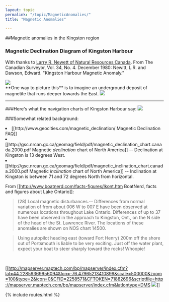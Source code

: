 ```yaml
---
layout: topic
permalink: "/topic/MagneticAnomalies/"
title: "Magnetic Anomalies"

---
```


##Magnetic anomalies in the Kingston region

<h3>Magnetic Declination Diagram of Kingston Harbour</h3>
<p>With thanks to <a href="http://www.google.com/search?num=100&hl=en&lr=&newwindow=1&safe=off&c2coff=1&q=Newitt+site%3Anrcan.gc.ca+&btnG=Search">Larry R. Newett of Natural Resources Canada</a>.  From The Canadian Surveyor, Vol. 34, No. 4. December 1980: Newitt, L.R. and Dawson, Edward. "Kingston Harbour Magnetic Anomaly."</p><img src="http://K7Waterfront.org/Images/MagneticAnomaly01b.jpg" class="floatleft">
<div class="imagewrap floatleft">
**One way to picture this** is to imagine
an underground deposit of magnetite
that runs deeper towards the East.
<img src="http://K7Waterfront.org/Images/MagneticAnomalyExplanation01.jpg">
</div>

<hr>

###Here's what the navigation charts of Kingston Harbour say:
<img src="http://k7waterfront.org/images/MagneticAnomaly2.jpg">

###Somewhat related background:
<li> [[http://www.geocities.com/magnetic_declination/ Magnetic Declination FAQ]]
<li> [[http://gsc.nrcan.gc.ca/geomag/field/pdf/magnetic_declination_chart.canada.2000.pdf Magnetic <i>declination</i> chart of North America]] -- Declination at Kingston is 13 degrees West.
<li> [[http://gsc.nrcan.gc.ca/geomag/field/pdf/magnetic_inclination_chart.canada.2000.pdf Magnetic <i>inclination</i> chart of North America]] -- Inclination at Kingston is between 71 and 72 degrees North from horizontal.

From [[http://www.boatnerd.com/facts-figures/lkont.htm BoatNerd, facts and figures about Lake Ontario]]:
<blockquote>
(28) Local magnetic disturbances.-- Differences from normal variation of from about 006 W to 007 E have been observed at numerous locations throughout Lake Ontario. Differences of up to 37 have been observed in the approach to Kingston, Ont., on the N side of the head of the St. Lawrence River. The locations of these anomalies are shown on NOS chart 14500.
</blockquote>

<blockquote>Using autopilot heading east (toward Fort Henry) 200m off the shore out of Portsmouth is liable to be very exciting. Just off the water plant, expect your boat to steer sharply toward the rocks! Whoopie!</blockquote><br>

[[http://mapserver.maptech.com/bp/mapserver/index.cfm?lat=44.22859369956094&lon=-76.47965213410899&scale=500000&zoom=100&type=2&icon=0&CFID=2258571&CFTOKEN=71882696&scriptfile=http://mapserver.maptech.com/bp/mapserver/index.cfm&latlontype=DMS <img src="Images/MaptechAero.jpg">]]

{% include routes.html %}
